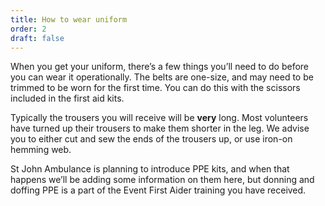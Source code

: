 ```yaml
---
title: How to wear uniform
order: 2
draft: false
---
```

When you get your uniform, there’s a few things you’ll need to do before you can wear it operationally. The belts are one-size, and may need to be trimmed to be worn for the first time. You can do this with the scissors included in the first aid kits. 

Typically the trousers you will receive will be **very** long. Most volunteers have turned up their trousers to make them shorter in the leg. We advise you to either cut and sew the ends of the trousers up, or use iron-on hemming web.

St John Ambulance is planning to introduce PPE kits, and when that happens we’ll be adding some information on them here, but donning and doffing PPE is a part of the Event First Aider training you have received.